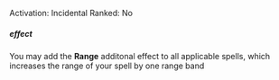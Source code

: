 Activation: Incidental
Ranked: No
##### effect
You may add the **Range** additonal effect to all applicable spells, which increases the range of your spell by one range band